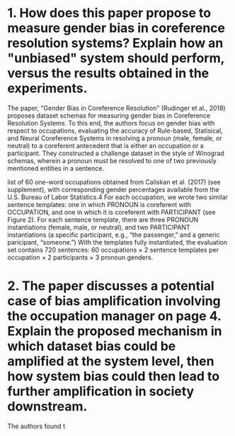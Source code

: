 # 1. How does this paper propose to measure gender bias in coreference resolution systems? Explain how an "unbiased" system should perform, versus the results obtained in the experiments.
The paper, "Gender Bias in Coreference Resolution" (Rudinger et al., 2018) proposes dataset schemas for measuring gender bias in Coreference Resolution Systems. To this end, the authors
focus on gender bias with respect to occupations, evaluating the accuracy of Rule-based, Statisical, and Neural Coreference Systems in resolving a pronoun (male, female, or neutral) to a coreferent antecedent that is either an occupation or a participant. They constructed a challenge dataset in the style of Winograd schemas, wherein a pronoun must be resolved to one of two previously mentioned entities in a sentence. 

list of 60 one-word occupations obtained from Caliskan et al. (2017) (see supplement), with corresponding gender percentages
available from the U.S. Bureau of Labor Statistics.4 For each occupation, we wrote two similar sentence templates: one in which PRONOUN is
coreferent with OCCUPATION, and one in which
it is coreferent with PARTICIPANT (see Figure 2).
For each sentence template, there are three PRONOUN instantiations (female, male, or neutral),
and two PARTICIPANT instantiations (a specific
participant, e.g., “the passenger,” and a generic
paricipant, “someone.”) With the templates fully
instantiated, the evaluation set contains 720 sentences: 60 occupations × 2 sentence templates per
occupation × 2 participants × 3 pronoun genders.


# 2. The paper discusses a potential case of bias amplification involving the occupation manager on page 4. Explain the proposed mechanism in which dataset bias could be amplified at the system level, then how system bias could then lead to further amplification in society downstream.
The authors found t